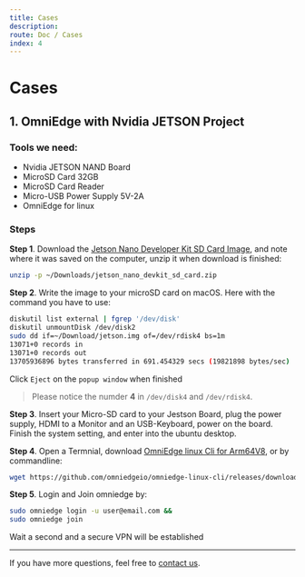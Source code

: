 ```yaml
---
title: Cases
description: 
route: Doc / Cases 
index: 4
---
```

# Cases

## 1. OmniEdge with Nvidia JETSON Project
### Tools we need:
- Nvidia JETSON NAND Board
- MicroSD Card 32GB
- MicroSD Card Reader
- Micro-USB Power Supply 5V-2A
- OmniEdge for linux
### Steps
**Step 1**. Download the [Jetson Nano Developer Kit SD Card Image](https://developer.nvidia.com/jetson-nano-sd-card-image), and note where it was saved on the computer, unzip it when download is finished:

```bash
unzip -p ~/Downloads/jetson_nano_devkit_sd_card.zip
```

**Step 2**. Write the image to your microSD card on macOS. Here with the command you have to use: 

```bash
diskutil list external | fgrep '/dev/disk'
diskutil unmountDisk /dev/disk2
sudo dd if=~/Download/jetson.img of=/dev/rdisk4 bs=1m 
13071+0 records in
13071+0 records out
13705936896 bytes transferred in 691.454329 secs (19821898 bytes/sec)
```
Click `Eject` on the `popup window` when finished 

>Please notice the numder **4** in `/dev/disk4` and `/dev/rdisk4`.

**Step 3**. Insert your Micro-SD card to your Jestson Board, plug the power supply, HDMI to a Monitor and an USB-Keyboard, power on the board. Finish the system setting, and enter into the ubuntu desktop. 

**Step 4**. Open a Termnial, download [OmniEdge linux Cli for Arm64V8](hhttps://github.com/omniedgeio/omniedge-linux-cli/releases/download/v0.1.0/omniedge-arm64v8.zip), or by commandline: 

```bash
wget https://github.com/omniedgeio/omniedge-linux-cli/releases/download/v0.1.0/omniedge-arm64v8.zip
```
**Step 5**. Login and Join omniedge by:

```bash
sudo omniedge login -u user@email.com &&
sudo omniedge join
```
Wait a second and a secure VPN will be established

-----

If you have more questions, feel free to [contact us](mailto:support@omniedge.io).
